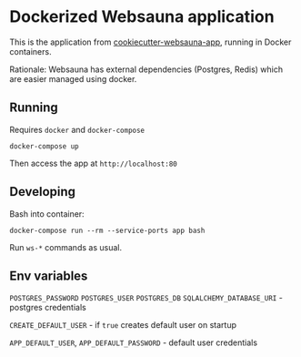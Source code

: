 # Dockerized Websauna application

This is the application from [cookiecutter-websauna-app](https://github.com/websauna/cookiecutter-websauna-app), running in Docker containers.

Rationale: Websauna has external dependencies (Postgres, Redis) which are easier managed using docker.


## Running
Requires `docker` and `docker-compose`
```
docker-compose up
```
Then access the app at `http://localhost:80`

## Developing
Bash into container:
```
docker-compose run --rm --service-ports app bash
```
Run `ws-*` commands as usual.

## Env variables
`POSTGRES_PASSWORD`
`POSTGRES_USER`
`POSTGRES_DB`
`SQLALCHEMY_DATABASE_URI` - postgres credentials

`CREATE_DEFAULT_USER` - if `true` creates default user on startup

`APP_DEFAULT_USER`, `APP_DEFAULT_PASSWORD` - default user credentials
